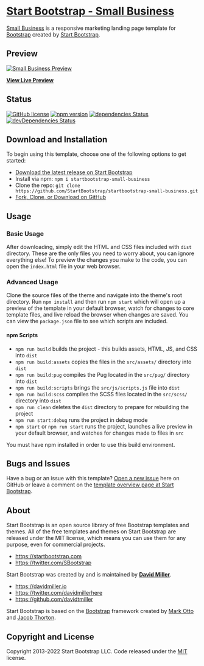 # [Start Bootstrap - Small Business](https://startbootstrap.com/template/small-business/)

[Small Business](https://startbootstrap.com/template/small-business/) is a responsive marketing landing page template for [Bootstrap](https://getbootstrap.com/) created by [Start Bootstrap](https://startbootstrap.com/).

## Preview

[![Small Business Preview](https://assets.startbootstrap.com/img/screenshots/templates/small-business.png)](https://startbootstrap.github.io/startbootstrap-small-business/)

**[View Live Preview](https://startbootstrap.github.io/startbootstrap-small-business/)**

## Status

[![GitHub license](https://img.shields.io/badge/license-MIT-blue.svg)](https://raw.githubusercontent.com/StartBootstrap/startbootstrap-small-business/master/LICENSE)
[![npm version](https://img.shields.io/npm/v/startbootstrap-small-business.svg)](https://www.npmjs.com/package/startbootstrap-small-business)
[![dependencies Status](https://david-dm.org/StartBootstrap/startbootstrap-small-business/status.svg)](https://david-dm.org/StartBootstrap/startbootstrap-small-business)
[![devDependencies Status](https://david-dm.org/StartBootstrap/startbootstrap-small-business/dev-status.svg)](https://david-dm.org/StartBootstrap/startbootstrap-small-business?type=dev)

## Download and Installation

To begin using this template, choose one of the following options to get started:

* [Download the latest release on Start Bootstrap](https://startbootstrap.com/template/small-business/)
* Install via npm: `npm i startbootstrap-small-business`
* Clone the repo: `git clone https://github.com/StartBootstrap/startbootstrap-small-business.git`
* [Fork, Clone, or Download on GitHub](https://github.com/StartBootstrap/startbootstrap-small-business)

## Usage

### Basic Usage

After downloading, simply edit the HTML and CSS files included with `dist` directory. These are the only files you need to worry about, you can ignore everything else! To preview the changes you make to the code, you can open the `index.html` file in your web browser.

### Advanced Usage

Clone the source files of the theme and navigate into the theme's root directory. Run `npm install` and then run `npm start` which will open up a preview of the template in your default browser, watch for changes to core template files, and live reload the browser when changes are saved. You can view the `package.json` file to see which scripts are included.

#### npm Scripts

* `npm run build` builds the project - this builds assets, HTML, JS, and CSS into `dist`
* `npm run build:assets` copies the files in the `src/assets/` directory into `dist`
* `npm run build:pug` compiles the Pug located in the `src/pug/` directory into `dist`
* `npm run build:scripts` brings the `src/js/scripts.js` file into `dist`
* `npm run build:scss` compiles the SCSS files located in the `src/scss/` directory into `dist`
* `npm run clean` deletes the `dist` directory to prepare for rebuilding the project
* `npm run start:debug` runs the project in debug mode
* `npm start` or `npm run start` runs the project, launches a live preview in your default browser, and watches for changes made to files in `src`

You must have npm installed in order to use this build environment.

## Bugs and Issues

Have a bug or an issue with this template? [Open a new issue](https://github.com/StartBootstrap/startbootstrap-small-business/issues) here on GitHub or leave a comment on the [template overview page at Start Bootstrap](https://startbootstrap.com/template/small-business/).

## About

Start Bootstrap is an open source library of free Bootstrap templates and themes. All of the free templates and themes on Start Bootstrap are released under the MIT license, which means you can use them for any purpose, even for commercial projects.

* <https://startbootstrap.com>
* <https://twitter.com/SBootstrap>

Start Bootstrap was created by and is maintained by **[David Miller](https://davidmiller.io/)**.

* <https://davidmiller.io>
* <https://twitter.com/davidmillerhere>
* <https://github.com/davidtmiller>

Start Bootstrap is based on the [Bootstrap](https://getbootstrap.com/) framework created by [Mark Otto](https://twitter.com/mdo) and [Jacob Thorton](https://twitter.com/fat).

## Copyright and License

Copyright 2013-2022 Start Bootstrap LLC. Code released under the [MIT](https://github.com/StartBootstrap/startbootstrap-small-business/blob/master/LICENSE) license.
